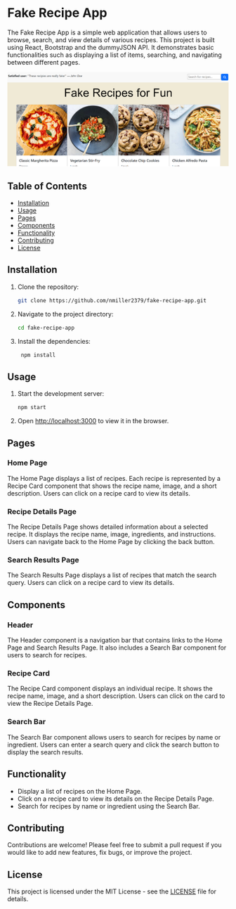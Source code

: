# Fake Recipe App

The Fake Recipe App is a simple web application that allows users to browse, search, and view details of various recipes. This project is built using React, Bootstrap and the dummyJSON API. It demonstrates basic functionalities such as displaying a list of items, searching, and navigating between different pages.

![Screenshot of Fake Recipe App](./assets/fake-recipe-app.png)

## Table of Contents

- [Installation](#installation)
- [Usage](#usage)
- [Pages](#pages)
- [Components](#components)
- [Functionality](#functionality)
- [Contributing](#contributing)
- [License](#license)

## Installation

1. Clone the repository:
   ```sh
   git clone https://github.com/nmiller2379/fake-recipe-app.git
   ```
2. Navigate to the project directory:
   ```sh
   cd fake-recipe-app
   ```
3. Install the dependencies:
   ```sh
    npm install
   ```

## Usage

1. Start the development server:
   ```sh
   npm start
   ```
2. Open [http://localhost:3000](http://localhost:3000) to view it in the browser.

## Pages

### Home Page

The Home Page displays a list of recipes. Each recipe is represented by a Recipe Card component that shows the recipe name, image, and a short description. Users can click on a recipe card to view its details.

### Recipe Details Page

The Recipe Details Page shows detailed information about a selected recipe. It displays the recipe name, image, ingredients, and instructions. Users can navigate back to the Home Page by clicking the back button.

### Search Results Page

The Search Results Page displays a list of recipes that match the search query. Users can click on a recipe card to view its details.

## Components

### Header

The Header component is a navigation bar that contains links to the Home Page and Search Results Page. It also includes a Search Bar component for users to search for recipes.

### Recipe Card

The Recipe Card component displays an individual recipe. It shows the recipe name, image, and a short description. Users can click on the card to view the Recipe Details Page.

### Search Bar

The Search Bar component allows users to search for recipes by name or ingredient. Users can enter a search query and click the search button to display the search results.

## Functionality

- Display a list of recipes on the Home Page.
- Click on a recipe card to view its details on the Recipe Details Page.
- Search for recipes by name or ingredient using the Search Bar.

## Contributing

Contributions are welcome! Please feel free to submit a pull request if you would like to add new features, fix bugs, or improve the project.

## License

This project is licensed under the MIT License - see the [LICENSE](LICENSE) file for details.
